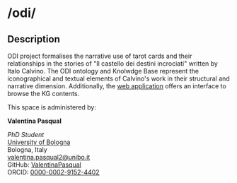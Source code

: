 # /odi/

## Description
ODI project formalises the narrative use of tarot cards and their relationships in the stories of "Il castello dei destini incrociati" written by Italo Calvino. The ODI ontology and Knolwdge Base represent the iconographical and textual elements of Calvino's work in their structural and narrative dimension.
Additionally, the [web application](https://projects.dharc.unibo.it/odi) offers an interface to browse the KG contents.

This space is administered by:

**Valentina Pasqual**

*PhD Student* 
<br>
[University of Bologna](https://www.unibo.it/)
<br>
Bologna, Italy
<br>
<valentina.pasqual2@unibo.it>
<br>
GitHub: [ValentinaPasqual](https://github.com/ValentinaPasqual)
<br>
ORCID: [0000-0002-9152-4402](https://orcid.org/0000-0001-5931-5187)
